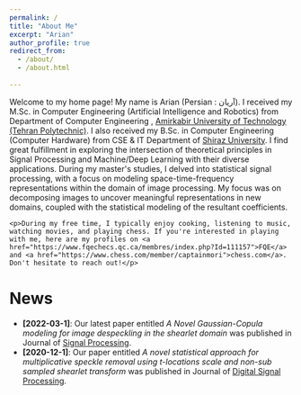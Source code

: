 ```yaml
---
permalink: /
title: "About Me"
excerpt: "Arian"
author_profile: true
redirect_from: 
  - /about/
  - /about.html
  
---
```

<link rel="stylesheet" href="{{ site.baseurl }}/assets/css/mylib.css">
<div class="about-container">
    <p>Welcome to my home page! My name is Arian (Persian : آریان). I received my M.Sc. in Computer Engineering (Artificial Intelligence and Robotics) from Department of Computer Engineering , <a href="https://aut.ac.ir/en">Amirkabir University of  Technology (Tehran Polytechnic)</a>. I also received my B.Sc. in Computer Engineering (Computer Hardware) from CSE & IT Department of <a href="https://shirazu.ac.ir/en">Shiraz University</a>. I find great fulfillment in exploring the intersection of theoretical principles in Signal Processing and Machine/Deep Learning with their diverse applications. During my master's studies, I delved into statistical signal processing, with a focus on modeling space-time-frequency representations within the domain of image processing. My focus was on decomposing images to uncover meaningful representations in new domains, coupled with the statistical modeling of the resultant coefficients.</p>

    <p>During my free time, I typically enjoy cooking, listening to music, watching movies, and playing chess. If you're interested in playing with me, here are my profiles on <a href="https://www.fqechecs.qc.ca/membres/index.php?Id=111157">FQE</a> and <a href="https://www.chess.com/member/captainmori">chess.com</a>. Don't hesitate to reach out!</p>
</div>


# News
<!-- - **[2024-04-30]**: I have departed from my previous position due to a shift in my research interests, prompting a desire to explore new directions. -->

<!-- - **[2022-09-1]**: Starting a Reasech Assistant position at Concordia University. -->

<!-- - **[2022-03-1]**: Our latest paper entilted *A Novel Gaussian-Copula modeling for image despeckling in the shearlet domain* was published in Journal of [Signal Processing](https://www.sciencedirect.com/science/article/abs/pii/S0165168421003777?via%3Dihub).

- **[2020-12-1]**: Our paper entilted *A novel statistical approach for multiplicative speckle removal using t-locations scale and non-sub sampled shearlet transform* was published in Journal of [Digital Signal Processing](https://www.sciencedirect.com/science/article/abs/pii/S1051200420302025). -->

<div class="news-container">
  <ul>
 <!-- <li><strong>[2024-04-30]</strong>: I have departed from my previous position due to a shift in my research interests, prompting a desire to explore new directions.</li> -->

 <!-- <li><strong>[2022-09-1]</strong>: Starting a Research Assistant position at Concordia University.</li> -->

  <li><strong>[2022-03-1]</strong>: Our latest paper entitled <em>A Novel Gaussian-Copula modeling for image despeckling in the shearlet domain</em> was published in Journal of <a href="https://www.sciencedirect.com/science/article/abs/pii/S0165168421003777?via%3Dihub">Signal Processing</a>.</li>

  <li><strong>[2020-12-1]</strong>: Our paper entitled <em>A novel statistical approach for multiplicative speckle removal using t-locations scale and non-sub sampled shearlet transform</em> was published in Journal of <a href="https://www.sciencedirect.com/science/article/abs/pii/S1051200420302025">Digital Signal Processing</a>.</li>
  </ul>
</div>

